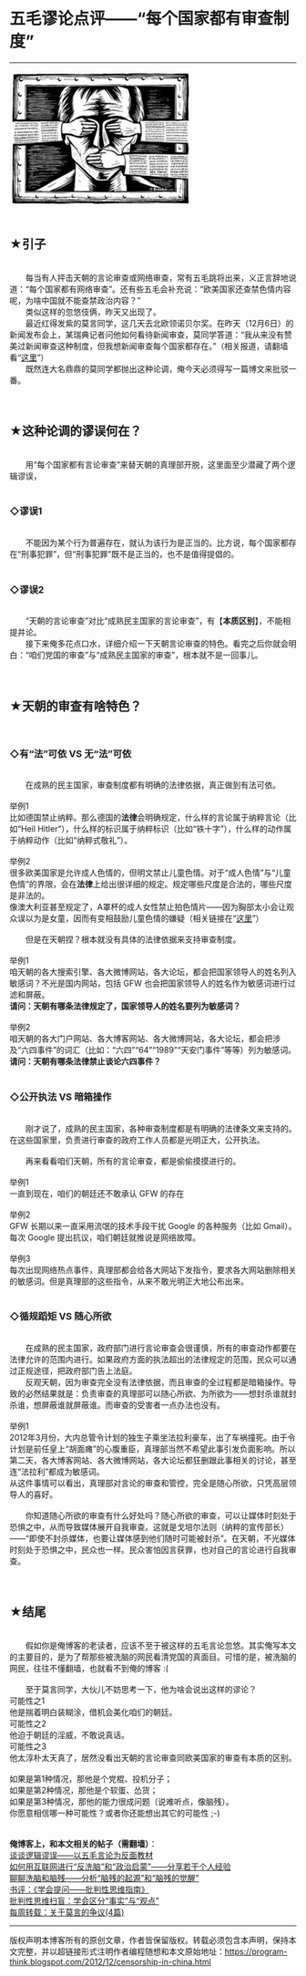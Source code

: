 # 五毛谬论点评——“每个国家都有审查制度” 

-----

<div class="post-body entry-content">
<img alt="不见图 请翻墙" src="images/zCdhYhjTPIlqRNMT9go_WDu5CzVhZ-66V2_BwKC-YP8QX1Ho4NOkm2P0fTyjBd6h8zywCk-cSVeUTAXjYk--8LQboDkk0BJSerLv7-s9g6fg_kO4USae-hBEo7E"/><br/>
<br/>
<h2>★引子</h2><br/>
　　每当有人抨击天朝的言论审查或网络审查，常有五毛跳将出来，义正言辞地说道：“每个国家都有网络审查”。还有些五毛会补充说：“欧美国家还查禁色情内容呢，为啥中国就不能查禁政治内容？”<br/>
　　类似这样的忽悠伎俩，昨天又出现了。<br/>
　　最近红得发紫的莫言同学，这几天去北欧领诺贝尔奖。在昨天（12月6日）的新闻发布会上，某瑞典记者问他如何看待新闻审查，莫同学答道：<q>我从来没有赞美过新闻审查这种制度，但我想新闻审查每个国家都存在。</q>（相关报道，请翻墙看“<a href="https://www.voachinese.com/content/moyan-20121207/1560193.html" rel="nofollow" target="_blank">这里</a>”）<br/>
　　既然连大名鼎鼎的莫同学都抛出这种论调，俺今天必须得写一篇博文来批驳一番。<a name="more"></a><br/>
<br/>
<br/>
<h2>★这种论调的谬误何在？</h2><br/>
　　用<q>每个国家都有言论审查</q>来替天朝的真理部开脱，这里面至少潜藏了两个逻辑谬误，<br/>
<br/>
<h3>◇谬误1</h3><br/>
　　不能因为某个行为普遍存在，就认为该行为是正当的。比方说，每个国家都存在“刑事犯罪”，但“刑事犯罪”既不是正当的，也不是值得提倡的。<br/>
<br/>
<h3>◇谬误2</h3><br/>
　　“天朝的言论审查”对比“成熟民主国家的言论审查”，有【<b>本质区别</b>】，不能相提并论。<br/>
　　接下来俺多花点口水，详细介绍一下天朝言论审查的特色。看完之后你就会明白：“咱们党国的审查”与“成熟民主国家的审查”，根本就不是一回事儿。<br/>
<br/>
<br/>
<h2>★天朝的审查有啥特色？</h2><br/>
<h3>◇有“法”可依 VS 无“法”可依</h3><br/>
　　在成熟的民主国家，审查制度都有明确的法律依据，真正做到有法可依。<br/>
<br/>
举例1<br/>
比如德国禁止纳粹。那么德国的<b>法律</b>会明确规定，什么样的言论属于纳粹言论（比如“Heil Hitler”），什么样的标识属于纳粹标识（比如“铁十字”），什么样的动作属于纳粹动作（比如“纳粹式敬礼”）。<br/>
<br/>
举例2<br/>
很多欧美国家是允许成人色情的，但明文禁止儿童色情。对于“成人色情”与“儿童色情”的界限，会在<b>法律</b>上给出很详细的规定。规定哪些尺度是合法的，哪些尺度是非法的。<br/>
像澳大利亚甚至规定了，A罩杯的成人女性禁止拍色情片——因为胸部太小会让观众误以为是女童，因而有变相鼓励儿童色情的嫌疑（相关链接在“<a href="http://www.theregister.co.uk/2010/01/28/australian_censors/" rel="nofollow" target="_blank">这里</a>”）<br/>
<br/>
　　但是在天朝捏？根本就没有具体的法律依据来支持审查制度。<br/>
<br/>
举例1<br/>
咱天朝的各大搜索引擎、各大微博网站，各大论坛，都会把国家领导人的姓名列入敏感词？不光是国内网站，包括 GFW 也会把国家领导人的姓名作为敏感词进行过滤和屏蔽。<br/>
<b>请问：天朝有哪条法律规定了，国家领导人的姓名要列为敏感词？</b><br/>
<br/>
举例2<br/>
咱天朝的各大门户网站、各大博客网站、各大微博网站，各大论坛，都会把涉及“六四事件”的词汇（比如：“六四”“64”“1989”“天安门事件”等等）列为敏感词。<br/>
<b>请问：天朝有哪条法律禁止谈论六四事件？</b><br/>
<br/>
<h3>◇公开执法 VS 暗箱操作</h3><br/>
　　刚才说了，成熟的民主国家，各种审查制度都是有明确的法律条文来支持的。在这些国家里，负责进行审查的政府工作人员都是光明正大，公开执法。<br/>
<br/>
　　再来看看咱们天朝，所有的言论审查，都是偷偷摸摸进行的。<br/>
<br/>
举例1<br/>
一直到现在，咱们的朝廷还不敢承认 GFW 的存在<br/>
<br/>
举例2<br/>
GFW 长期以来一直采用流氓的技术手段干扰 Google 的各种服务（比如 Gmail）。每次 Google 提出抗议，咱们朝廷就推说是网络故障。<br/>
<br/>
举例3<br/>
每次出现网络热点事件，真理部都会给各大网站下发指令，要求各大网站删除相关的敏感词。但是真理部的这些指令，从来不敢光明正大地公布出来。<br/>
<br/>
<h3>◇循规蹈矩 VS 随心所欲</h3><br/>
　　在成熟的民主国家，政府部门进行言论审查会很谨慎，所有的审查动作都要在法律允许的范围内进行。如果政府方面的执法超出的法律规定的范围，民众可以通过正规途径，把政府部门告上法庭。<br/>
　　反观天朝，因为审查完全没有法律依据，而且审查的全过程都是暗箱操作。导致的必然结果就是：负责审查的真理部可以随心所欲、为所欲为——想封杀谁就封杀谁，想屏蔽谁就屏蔽谁。而审查的受害者一点办法也没有。<br/>
<br/>
举例1<br/>
2012年3月份，大内总管令计划的独生子乘坐法拉利豪车，出了车祸撞死。由于令计划是前任皇上“胡面瘫”的心腹重臣，真理部当然不希望此事引发负面影响。所以第二天，各大博客网站、各大微博网站，各大论坛都狂删跟此事相关的讨论，甚至连“法拉利”都成为敏感词。<br/>
从这件事情可以看出，真理部对言论的审查和管控，完全是随心所欲，只凭高层领导人的喜好。<br/>
<br/>
　　你知道随心所欲的审查有什么好处吗？随心所欲的审查，可以让媒体时刻处于恐惧之中，从而导致媒体展开自我审查。这就是戈培尔法则（纳粹的宣传部长）——<q>即使不封杀媒体，也要让媒体感到他们随时可能被封杀</q>。在天朝，不光媒体时刻处于恐惧之中，民众也一样。民众害怕因言获罪，也对自己的言论进行自我审查。<br/>
<br/>
<br/>
<h2>★结尾</h2><br/>
　　假如你是俺博客的老读者，应该不至于被这样的五毛言论忽悠。其实俺写本文的主要目的，是为了帮那些被洗脑的网民看清党国的真面目。可惜的是，被洗脑的网民，往往不懂翻墙，也就看不到俺的博客 :(<br/>
<br/>
　　至于莫言同学，大伙儿不妨思考一下，他为啥会说出这样的谬论？<br/>
可能性之1<br/>
他是揣着明白装糊涂，借机会美化咱们的朝廷。<br/>
可能性之2<br/>
他迫于朝廷的淫威，不敢说真话。<br/>
可能性之3<br/>
他太淳朴太天真了，居然没看出天朝的言论审查同欧美国家的审查有本质的区别。<br/>
<br/>
如果是第1种情况，那他是个党棍、投机分子；<br/>
如果是第2种情况，那他是个软蛋、怂货；<br/>
如果是第3种情况，那他的能力很成问题（说难听点，像脑残）。<br/>
你愿意相信哪一种可能性？或者你还能想出其它的可能性 ;-)<br/>
<br/>
<br/>
<b>俺博客上，和本文相关的帖子（需翻墙）</b>：<br/>
<a href="../../2011/03/logical-fallacies.md">谈谈逻辑谬误——以五毛言论为反面教材</a><br/>
<a href="../../2014/01/anti-brainwashing-and-enlightenment.md">如何用互联网进行“反洗脑”和“政治启蒙”——分享若干个人经验</a><br/>
<a href="../../2014/02/brainwash-and-idiot.md">聊聊洗脑和脑残——分析“脑残的起源”和“脑残的觉醒”</a><br/>
<a href="../../2010/10/book-review-asking-right-questions.md">书评：《学会提问——批判性思维指南》</a><br/>
<a href="../../2013/05/difference-between-fact-and-opinion.md">批判性思维扫盲：学会区分“事实”与“观点”</a><br/>
<a href="../../2012/12/weekly-share-32.md">每周转载：关于莫言的争议(4篇)</a>
</div>


------------------------------------------------

版权声明本博客所有的原创文章，作者皆保留版权。转载必须包含本声明，保持本文完整，并以超链接形式注明作者编程随想和本文原始地址：https://program-think.blogspot.com/2012/12/censorship-in-china.html
